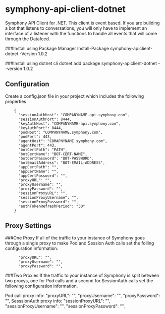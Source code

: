 # symphony-api-client-dotnet
Symphony API Client for .NET. This client is event based. If you are building a bot that listens to conversations, you will only have to implement an interface of a listener with the functions to handle all events that will come through the Datafeed. 

###Install using Package Manager
Install-Package symphony-apiclient-dotnet -Version 1.0.2	

###Install using dotnet cli
dotnet add package symphony-apiclient-dotnet --version 1.0.2

## Configuration
Create a config.json file in your project which includes the following properties

        {
          "sessionAuthHost": "COMPANYNAME-api.symphony.com",
          "sessionAuthPort": 8444,
          "keyAuthHost": "COMPANYNAME-api.symphony.com",
          "keyAuthPort": 8444,
          "podHost": "COMPANYNAME.symphony.com",
          "podPort": 443,
          "agentHost": "COMAPNYNAME.symphony.com",
          "agentPort": 443,
          "botCertPath": "PATH",
          "botCertName": "BOT-CERT-NAME",
          "botCertPassword": "BOT-PASSWORD",
          "botEmailAddress": "BOT-EMAIL-ADDRESS",
          "appCertPath": "",
          "appCertName": "",
          "appCertPassword": "",
          "proxyURL": "",
          "proxyUsername": "",
          "proxyPassword": "",
          "sessionProxyURL": "",
          "sessionProxyUsername": "",
          "sessionProxyPassword": "",
          "authTokenRefreshPeriod": "30"
        }
        
## Proxy Settings

###One Proxy
If all of the traffic to your instance of Symphony goes through a single proxy to make Pod and Session Auth calls set the folling configuration information. 

          "proxyURL": "",
          "proxyUsername": "",
          "proxyPassword": "",

###Two Proxies 
If the traffic to your instance of Symphony is split between two proxys, one for Pod calls and a second for SessionAuth calls set the following configuration information. 

  Pod call proxy info:
          "proxyURL": "",
          "proxyUsername": "",
          "proxyPassword": "",
  SesssionAuth proxy info:
          "sessionProxyURL": "",
          "sessionProxyUsername": "",
          "sessionProxyPassword": "",
